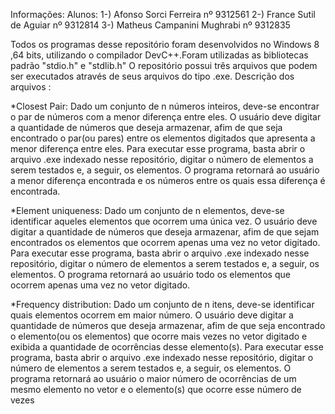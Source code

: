 Informações:
Alunos: 1-) Afonso Sorci Ferreira  nº 9312561
        2-) France Sutil de Aguiar nº 9312814
        3-) Matheus Campanini Mughrabi nº 9312835

  Todos os programas desse repositório foram desenvolvidos no Windows 8 ,64 bits, utilizando o compilador DevC++.Foram utilizadas as bibliotecas padrão "stdio.h" e "stdlib.h"
  O repositório possui três arquivos que podem ser executados através de seus arquivos do tipo .exe.
  Descrição dos arquivos :
 
 *Closest Pair: Dado um conjunto de n números inteiros, deve-se encontrar o par de números com a menor diferença entre eles.
  O usuário deve digitar a quantidade de números que deseja armazenar, afim de que seja encontrado o par(ou pares) entre os elementos digitados que apresenta a menor diferença entre eles.
  Para executar esse programa, basta abrir o arquivo .exe indexado nesse repositório, digitar o número de elementos a serem testados e, a seguir, os elementos. O programa retornará ao usuário a menor diferença encontrada e os números entre os quais essa diferença é encontrada.

 *Element uniqueness: Dado um conjunto de n elementos, deve-se identificar aqueles elementos que ocorrem uma única vez.
 O usuário deve digitar a quantidade de números que deseja armazenar, afim de que sejam encontrados os elementos que ocorrem apenas uma vez no vetor digitado.
   Para executar esse programa, basta abrir o arquivo .exe indexado nesse repositório, digitar o número de elementos a serem testados e, a seguir, os elementos. O programa retornará ao usuário todo os elementos que ocorrem apenas uma vez no vetor digitado.
  
 *Frequency distribution: Dado um conjunto de n itens, deve-se identificar quais elementos ocorrem em maior número.
 O usuário deve digitar a quantidade de números que deseja armazenar, afim de que seja encontrado o elemento(ou os elementos) que ocorre mais vezes no vetor digitado e exibida a quantidade de ocorrências desse elemento(s).
 Para executar esse programa, basta abrir o arquivo .exe indexado nesse repositório, digitar o número de elementos a serem testados e, a seguir, os elementos. O programa retornará ao usuário o maior número de ocorrências de um mesmo elemento no vetor e o elemento(s) que ocorre esse número de vezes
